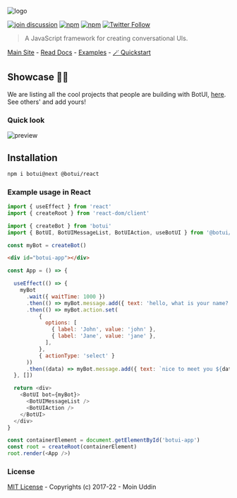 ![logo](https://github.com/botui/botui/raw/main/packages/botui/assets/logo.svg)

[![join discussion](https://img.shields.io/badge/discussions-🤝-blueviolet?style=flat-square)](https://github.com/botui/botui/discussions) [![npm](https://img.shields.io/npm/v/botui.svg?style=flat-square)](https://www.npmjs.com/package/botui) [![npm](https://img.shields.io/npm/dm/botui.svg?style=flat-square)](https://www.npmjs.com/package/botui) [![Twitter Follow](https://img.shields.io/twitter/follow/moinism)](https://twitter.com/moinism)

> A JavaScript framework for creating conversational UIs.


[Main Site](https://botui.org) - [Read Docs](https://docs.botui.org) - [Examples](https://github.com/moinism/botui-examples) - [🪄 Quickstart](https://github.com/botui/react-quickstart)

## Showcase 🎇✨

We are listing all the cool projects that people are building with BotUI, [here](https://github.com/botui/botui/blob/master/Showcase.md). See others' and add yours!

### Quick look

![preview](https://github.com/botui/botui/raw/main/packages/botui/assets/botui_preview.gif)

## Installation

```bash
npm i botui@next @botui/react
```

### Example usage in React

```js
import { useEffect } from 'react'
import { createRoot } from 'react-dom/client'

import { createBot } from 'botui'
import { BotUI, BotUIMessageList, BotUIAction, useBotUI } from '@botui/react'

const myBot = createBot()
```

```html
<div id="botui-app"></div>
```

```js
const App = () => {

  useEffect(() => {
    myBot
      .wait({ waitTime: 1000 })
      .then(() => myBot.message.add({ text: 'hello, what is your name?' }))
      .then(() => myBot.action.set(
          {
            options: [
              { label: 'John', value: 'john' },
              { label: 'Jane', value: 'jane' },
            ],
          },
          { actionType: 'select' }
      ))
      .then((data) => myBot.message.add({ text: `nice to meet you ${data.selected.label}` }))
  }, [])

  return <div>
    <BotUI bot={myBot}>
      <BotUIMessageList />
      <BotUIAction />
    </BotUI>
  </div>
}

const containerElement = document.getElementById('botui-app')
const root = createRoot(containerElement)
root.render(<App />)
```

### License

[MIT License](https://github.com/moinism/botui/blob/master/LICENSE) - Copyrights (c) 2017-22 - Moin Uddin
